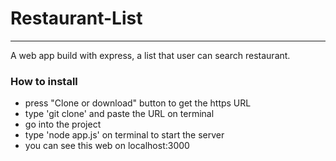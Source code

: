 # Restaurant-List

---

A web app build with express, a list that user can search restaurant.

### How to install

- press "Clone or download" button to get the https URL
- type 'git clone' and paste the URL on terminal
- go into the project
- type 'node app.js' on terminal to start the server
- you can see this web on localhost:3000
